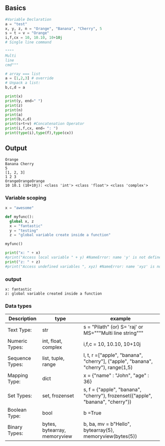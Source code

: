 ## Basics
```python
#Variable Declaration
a = "test"
x, y, z, n = "Orange", "Banana", "Cherry", 5
s = t = v = "Orange"
i,f,cx = 10, 10.10, 10+10j
# Single line command

""""
Multi
line 
cmd"""

# array === list
a = [1,2,3] # override
# Unpack a list:
b,c,d = a

print(x)
print(y, end=" ")
print(z)
print(n)
print(a)
print(b,c,d)
print(s+t+v) #Concatenation Operator
print(i,f,cx, end= ": ")
print(type(i),type(f),type(cx))
```
## Output
```
Orange
Banana Cherry
5
[1, 2, 3]
1 2 3
OrangeOrangeOrange
10 10.1 (10+10j): <class 'int'> <class 'float'> <class 'complex'>
```
### Variable scoping
```python
x = "awesome"

def myfunc():
  global x, z
  x = "fantastic"
  y = "testing"
  z = "global variable create inside a function"

myfunc()

print("x: " + x)
#print("Access local variable " + y) #NameError: name 'y' is not defined
print("z: " + z)
#print("Access undefined variables ", xyz) #NameError: name 'xyz' is not defined

```
### output
```
x: fantastic
z: global variable created inside a function
```
### Data types
|Description| type| example|
|-----------|-----|--------|
|Text Type:|	str| s = "Pilath"  (or) S= 'raj' or MS="""Multi line string"""|
|Numeric Types:|	int, float, complex | i,f,c = 10, 10.10, 10+10j|
|Sequence Types:|	list, tuple, range| l, t, r =["apple", "banana", "cherry"], ("apple", "banana", "cherry"), range(1,5)|
|Mapping Type:|	dict| x = {"name" : "John", "age" : 36}|
|Set Types:|	set, frozenset| s, f =  {"apple", "banana", "cherry"}, frozenset({"apple", "banana", "cherry"})|
|Boolean Type:|	bool| b =True|
|Binary Types:|	bytes, bytearray, memoryview| b, ba, mv = b"Hello", bytearray(5), memoryview(bytes(5))|

